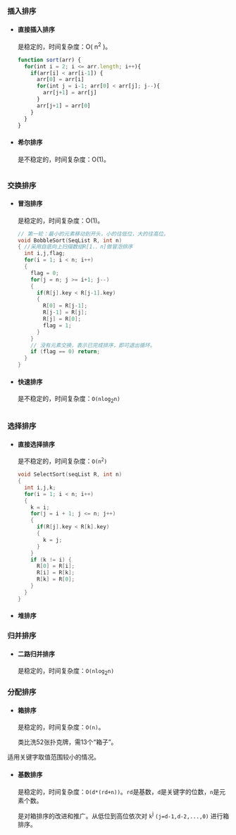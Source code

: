 ### 插入排序
* #### 直接插入排序
  是稳定的，时间复杂度：O( n<sup>2</sup> )。
  ```js
  function sort(arr) {
    for(int i = 2; i <= arr.length; i++){
      if(arr[i] < arr[i-1]) {
        arr[0] = arr[i]
        for(int j = i-1; arr[0] < arr[j]; j--){
          arr[j+1] = arr[j]
        }
        arr[j+1] = arr[0]
      }
    }
  }
  ```
* #### 希尔排序
  是不稳定的，时间复杂度：O(1)。
  ```js
  ```

### 交换排序
* #### 冒泡排序
  是稳定的，时间复杂度：O(1)。
  ```cpp
  // 第一轮：最小的元素移动到开头，小的往低位，大的往高位。
  void BobbleSort(SeqList R, int n)
  { //采用自底向上扫描数组R[1．．n]做冒泡排序
    int i,j,flag;
    for(i = 1; i < n; i++)
    {
      flag = 0;
      for(j = n; j >= i+1; j--)
      {
        if(R[j].key < R[j-1].key)
        {
          R[0] = R[j-1];
          R[j-1] = R[j];
          R[j] = R[0];
          flag = 1;
        }
      }
      // 没有元素交换，表示已完成排序，即可退出循环。
      if (flag == 0) return;
    }
  }
  ```
* #### 快速排序
  是不稳定的，时间复杂度：`O(nlog`<sub>2</sub>`n)`
  ```cpp
  
  ```

### 选择排序
* #### 直接选择排序
  是不稳定的，时间复杂度：`O(n`<sup>`2`</sup>`)`
  ```cpp
  void SelectSort(seqList R, int n)
  {
    int i,j,k;
    for(i = 1; i < n; i++)
    {
      k = i;
      for(j = i + 1; j <= n; j++)
      {
        if(R[j].key < R[k].key)
        {
          k = j;
        }
      }
      if (k != i) {
        R[0] = R[i];
        R[i] = R[k];
        R[k] = R[0];
      }
    }
  }
  ```
* #### 堆排序

### 归并排序
* #### 二路归并排序
  是稳定的，时间复杂度：`O(nlog`<sub>2</sub>`n)`


### 分配排序
* #### 箱排序
  是稳定的，时间复杂度：`O(n)`。

  类比洗52张扑克牌，需13个“箱子”。

适用关键字取值范围较小的情况。
* #### 基数排序
  是稳定的，时间复杂度：`O(d*(rd+n))`。`rd`是基数，`d`是关键字的位数，`n`是元素个数。

  是对箱排序的改进和推广。从低位到高位依次对 `k`<sup>j</sup> `(j=d-1,d-2,...,0)` 进行箱排序。
